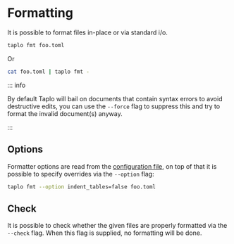 # Formatting

It is possible to format files in-place or via standard i/o.

```sh
taplo fmt foo.toml
```

Or

```sh
cat foo.toml | taplo fmt -
```

::: info

By default Taplo will bail on documents that contain syntax errors to avoid destructive edits, you can use the `--force` flag to suppress this and try to format the invalid document(s) anyway.

:::

## Options

Formatter options are read from the [configuration file](./configuration.md#configuration-file), on top of that it is possible to specify overrides via the `--option` flag:

```sh
taplo fmt --option indent_tables=false foo.toml
```

## Check

It is possible to check whether the given files are properly formatted via the `--check` flag. When this flag is supplied, no formatting will be done.
